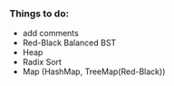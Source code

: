 ### Things to do:

  - add comments
  - Red-Black Balanced BST
  - Heap
  - Radix Sort
  - Map (HashMap, TreeMap(Red-Black))